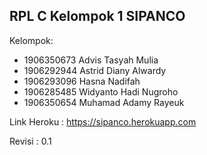 ## RPL C Kelompok 1 SIPANCO

Kelompok:
- 1906350673 Advis Tasyah Mulia
- 1906292944 Astrid Diany Alwardy
- 1906293096 Hasna Nadifah
- 1906285485 Widyanto Hadi Nugroho
- 1906350654 Muhamad Adamy Rayeuk

Link Heroku : https://sipanco.herokuapp.com

Revisi : 0.1